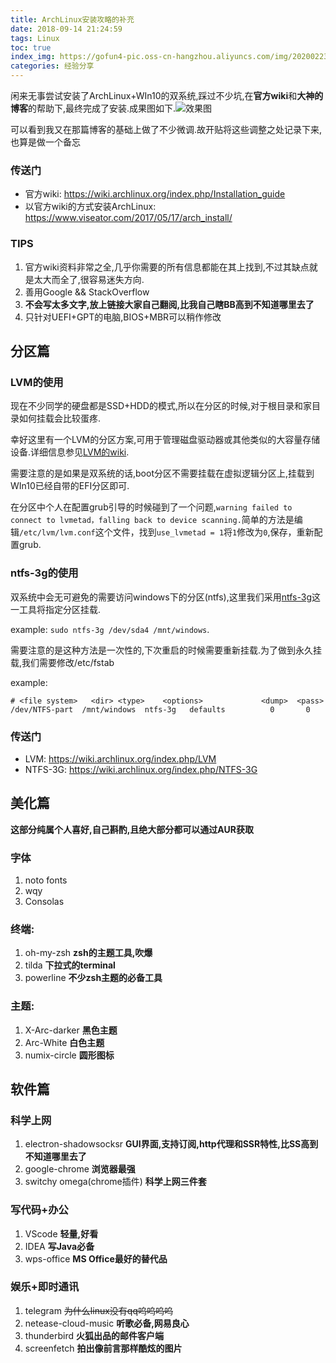 ```yaml
---
title: ArchLinux安装攻略的补充
date: 2018-09-14 21:24:59
tags: Linux
toc: true
index_img: https://gofun4-pic.oss-cn-hangzhou.aliyuncs.com/img/20200223145836.png
categories: 经验分享
---
```


闲来无事尝试安装了ArchLinux+WIn10的双系统,踩过不少坑,在**官方wiki**和**大神的博客**的帮助下,最终完成了安装.成果图如下.![效果图](https://gofun4-pic.oss-cn-hangzhou.aliyuncs.com/arch.jpg)

可以看到我又在那篇博客的基础上做了不少微调.故开贴将这些调整之处记录下来,也算是做一个备忘

<!-- more -->

### 传送门

- 官方wiki: https://wiki.archlinux.org/index.php/Installation_guide
- 以官方wiki的方式安装ArchLinux: https://www.viseator.com/2017/05/17/arch_install/

### TIPS

1. 官方wiki资料非常之全,几乎你需要的所有信息都能在其上找到,不过其缺点就是太大而全了,很容易迷失方向.
2. 善用Google && StackOverflow
3. **不会写太多文字,放上链接大家自己翻阅,比我自己瞎BB高到不知道哪里去了**
4. 只针对UEFI+GPT的电脑,BIOS+MBR可以稍作修改

## 分区篇

### LVM的使用

现在不少同学的硬盘都是SSD+HDD的模式,所以在分区的时候,对于根目录和家目录如何挂载会比较蛋疼.

幸好这里有一个LVM的分区方案,可用于管理磁盘驱动器或其他类似的大容量存储设备.详细信息参见[LVM的wiki](https://wiki.archlinux.org/index.php/LVM).

需要注意的是如果是双系统的话,boot分区不需要挂载在虚拟逻辑分区上,挂载到WIn10已经自带的EFI分区即可.

在分区中个人在配置grub引导的时候碰到了一个问题,`warning failed to connect to lvmetad，falling back to device scanning.`简单的方法是编辑`/etc/lvm/lvm.conf`这个文件，找到`use_lvmetad = 1`将`1`修改为`0`,保存，重新配置grub.

### ntfs-3g的使用

双系统中会无可避免的需要访问windows下的分区(ntfs),这里我们采用[ntfs-3g](https://wiki.archlinux.org/index.php/NTFS-3G)这一工具将指定分区挂载.

example: `sudo ntfs-3g /dev/sda4 /mnt/windows`.

需要注意的是这种方法是一次性的,下次重启的时候需要重新挂载.为了做到永久挂载,我们需要修改/etc/fstab

example: 

```
# <file system>   <dir> <type>    <options>             <dump>  <pass>
/dev/NTFS-part  /mnt/windows  ntfs-3g   defaults          0       0
```

### 传送门

+ LVM: https://wiki.archlinux.org/index.php/LVM
+ NTFS-3G: https://wiki.archlinux.org/index.php/NTFS-3G

## 美化篇

**这部分纯属个人喜好,自己斟酌,且绝大部分都可以通过AUR获取**

### 字体

1. noto fonts 
2. wqy
3. Consolas

### 终端:
1. oh-my-zsh   **zsh的主题工具,吹爆**
2. tilda  **下拉式的terminal**
3. powerline   **不少zsh主题的必备工具**
### 主题:
1. X-Arc-darker   **黑色主题**
2. Arc-White   **白色主题**
3. numix-circle    **圆形图标**

## 软件篇

### 科学上网

1. electron-shadowsocksr    **GUI界面,支持订阅,http代理和SSR特性,比SS高到不知道哪里去了**
2. google-chrome   **浏览器最强**
3. switchy omega(chrome插件)  **科学上网三件套**

### 写代码+办公

1. VScode   **轻量,好看**
2. IDEA    **写Java必备**
3. wps-office    **MS Office最好的替代品**

### 娱乐+即时通讯

1. telegram   <del>为什么linux没有qq呜呜呜呜</del>
2. netease-cloud-music **听歌必备,网易良心**
3. thunderbird  **火狐出品的邮件客户端**
4. screenfetch     **拍出像前言那样酷炫的图片**
